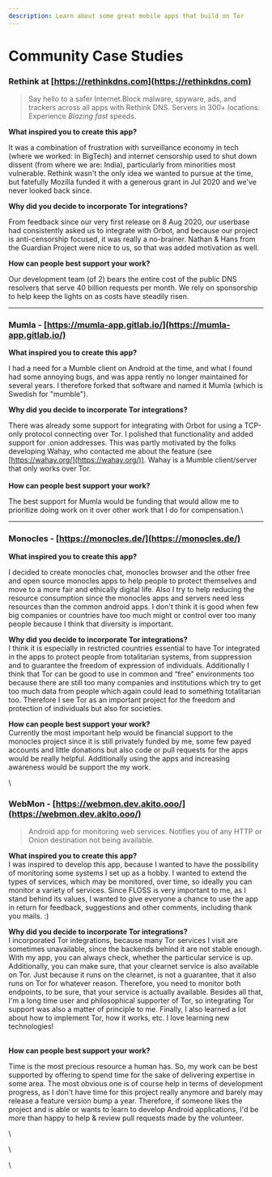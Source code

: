 ```yaml
---
description: Learn about some great mobile apps that build on Tor
---
```


# Community Case Studies

### Rethink at [https://rethinkdns.com](https://rethinkdns.com)

> Say hello to a safer Internet.Block malware, spyware, ads, and trackers across all apps with Rethink DNS. Servers in 300+ locations: Experience _Blazing fast_ speeds.

**What inspired you to create this app?**

It was a combination of frustration with surveillance economy in tech (where we worked: in BigTech) and internet censorship used to shut down dissent (from where we are: India), particularly from minorities most vulnerable. Rethink wasn't the only idea we wanted to pursue at the time, but fatefully Mozilla funded it with a generous grant in Jul 2020 and we've never looked back since.

**Why did you decide to incorporate Tor integrations?**

From feedback since our very first release on 8 Aug 2020, our userbase had consistently asked us to integrate with Orbot, and because our project is anti-censorship focused, it was really a no-brainer. Nathan & Hans from the Guardian Project were nice to us, so that was added motivation as well.

**How can people best support your work?**

Our development team (of 2) bears the entire cost of the public DNS resolvers that serve 40 billion requests per month. We rely on sponsorship to help keep the lights on as costs have steadily risen.



***

### Mumla - [https://mumla-app.gitlab.io/](https://mumla-app.gitlab.io/)

**What inspired you to create this app?**

I had a need for a Mumble client on Android at the time, and what I found had some annoying bugs, and was appa rently no longer maintained for several years. I therefore forked that software and named it Mumla (which is Swedish for "mumble").

**Why did you decide to incorporate Tor integrations?**

There was already some support for integrating with Orbot for using a TCP-only protocol connecting over Tor. I polished that functionality and added support for .onion addresses. This was partly motivated by the folks developing Wahay, who contacted me about the feature (see [https://wahay.org/](https://wahay.org/)). Wahay is a Mumble client/server that only works over Tor.\
\
**How can people best support your work?**

The best support for Mumla would be funding that would allow me to prioritize doing work on it over other work that I do for compensation.\


***

### Monocles - [https://monocles.de/](https://monocles.de/)

**What inspired you to create this app?**

I decided to create monocles chat, monocles browser and the other free and open source monocles apps to help people to protect themselves and move to a more fair and ethically digital life. Also I try to help reducing the resource consumption since the monocles apps and servers need less resources than the common android apps. I don't think it is good when few big companies or countries have too much might or control over too many people because I think that diversity is important.

**Why did you decide to incorporate Tor integrations?**\
I think it is especially in restricted countries essential to have Tor integrated in the apps to protect people from totalitarian systems, from suppression and to guarantee the freedom of expression of individuals. Additionally I think that Tor can be good to use in common and “free” environments too because there are still too many companies and institutions which try to get too much data from people which again could lead to something totalitarian too. Therefore I see Tor as an important project for the freedom and protection of individuals but also for societies.

**How can people best support your work?**\
Currently the most important help would be financial support to the monocles project since it is still privately funded by me, some few payed accounts and little donations but also code or pull requests for the apps would be really helpful. Additionally using the apps and increasing awareness would be support the my work.

\


### WebMon - [https://webmon.dev.akito.ooo/](https://webmon.dev.akito.ooo/)

> Android app for monitoring web services. Notifies you of any HTTP or Onion destination not being available.

**What inspired you to create this app?**\
I was inspired to develop this app, because I wanted to have the possibility of monitoring some systems I set up as a hobby. I wanted to extend the types of services, which may be monitored, over time, so ideally you can monitor a variety of services. Since FLOSS is very important to me, as I stand behind its values, I wanted to give everyone a chance to use the app in return for feedback, suggestions and other comments, including thank you mails. :)

**Why did you decide to incorporate Tor integrations?**\
I incorporated Tor integrations, because many Tor services I visit are sometimes unavailable, since the backends behind it are not stable enough. With my app, you can always check, whether the particular service is up. Additionally, you can make sure, that your clearnet service is also available on Tor. Just because it runs on the clearnet, is not a guarantee, that it also runs on Tor for whatever reason. Therefore, you need to monitor both endpoints, to be sure, that your service is actually available. Besides all that, I'm a long time user and philosophical supporter of Tor, so integrating Tor support was also a matter of principle to me. Finally, I also learned a lot about how to implement Tor, how it works, etc. I love learning new technologies!

\
**How can people best support your work?**

Time is the most precious resource a human has. So, my work can be best supported by offering to spend time for the sake of delivering expertise in some area. The most obvious one is of course help in terms of development progress, as I don't have time for this project really anymore and barely may release a feature version bump a year. Therefore, if someone likes the project and is able or wants to learn to develop Android applications, I'd be more than happy to help & review pull requests made by the volunteer.

\


\


\
